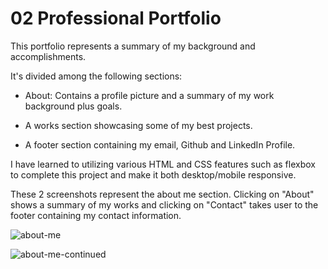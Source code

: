 # 02 Professional Portfolio

This portfolio represents a summary of my background and accomplishments.

It's divided among the following sections:

- About: Contains a profile picture and a summary of my work background plus goals.

- A works section showcasing some of my best projects.

- A footer section containing my email, Github and LinkedIn Profile.

I have learned to utilizing various HTML and CSS features such as flexbox to complete this project and make it both desktop/mobile responsive.

These 2 screenshots represent the about me section. Clicking on "About" shows a summary of my works and clicking on "Contact" takes user to the footer containing my contact information.

![about-me](https://user-images.githubusercontent.com/49471791/135699303-318b6fea-bff6-4292-892f-1ac80a480d14.JPG)

![about-me-continued](https://user-images.githubusercontent.com/49471791/135699304-6c26bdae-a55d-4873-afd8-2ed01eb7345d.JPG)

